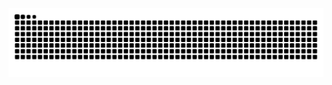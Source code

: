 <div align="center" style="width: 100%;">
  <picture>
    <source media="(prefers-color-scheme: dark)" srcset="https://raw.githubusercontent.com/wrenevens/wrenevens/refs/heads/main/welcome_dark.svg" />
    <source media="(prefers-color-scheme: light)" srcset="https://raw.githubusercontent.com/wrenevens/wrenevens/refs/heads/main/welcome_light.svg" />
    <img alt="github-snake" src="https://raw.githubusercontent.com/haolamnm/haolamnm/output/github-snake.svg" />
  </picture>
</div>
